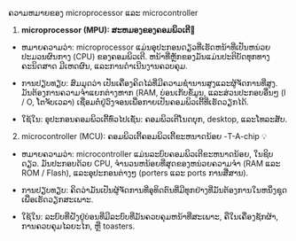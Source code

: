 ຄວາມຫມາຍຂອງ microprocessor ແລະ microcontroller

1. **microprocessor (MPU): ສະຫມອງຂອງຄອມພິວເຕີ🧠**

- ຫມາຍຄວາມວ່າ: microprocessor ແມ່ນອຸປະກອນດຽວທີ່ເຮັດຫນ້າທີ່ເປັນຫນ່ວຍປະມວນຜົນກາງ (CPU) ຂອງຄອມພິວເຕີ. ຫນ້າທີ່ຫຼັກຂອງມັນແມ່ນປະຕິບັດທຸກທາງຄະນິດສາດ ມີເຫດຜົນ, ແລະການດໍາເນີນງານຄວບຄຸມ.

- ການປຽບທຽບ: ສົມມຸດວ່າ ເປັນເຄື່ອງຄິດໄລ່ທີ່ມີຄວາມຊໍານານສູງແລະຜູ້ຈັດການທີ່ສູງ. ມັນຕ້ອງການຄວາມຈໍາແຍກຕ່າງຫາກ (RAM, ບ່ອນເກັບຂໍ້ມູນ, ແລະສ່ວນປະກອບອື່ນໆ (I / O, ໂຕຈັບເວລາ) ເຊື່ອມຕໍ່ຢູ່ວົງຈອນເພື່ອກາຍເປັນຄອມພິວເຕີ້ທີ່ເຮັດວຽກໄດ້.

* ໃຊ້ໃນ: ອຸປະກອນຄອມພິວເຕີ້ທົ່ວໄປເຊັ່ນ: ຄອມພິວເຕີໂນດບຸກ, desktop, ແລະໂທລະສັບ.

2. microcontroller (MCU): ຄອມພິວເຕີ້ຄອມພິວເຕີ້ຂະຫນາດນ້ອຍ -T-A-chip 💡

- ຫມາຍຄວາມວ່າ: microcontroller ແມ່ນລະບົບຄອມພິວເຕີຂະຫນາດນ້ອຍ, ໃນຊິບດຽວ. ມັນປະກອບດ້ວຍ CPU, ຈໍານວນຫນ້ອຍທີ່ສຸດຂອງຫນ່ວຍຄວາມຈໍາ (RAM ແລະ ROM / Flash), ແລະອຸປະກອນຕ່າງໆ (porters ແລະ ports ການສື່ສານ).

- ການປຽບທຽບ: ຄິດວ່າມັນເປັນຜູ້ຈັດການທີ່ອຸທິດຕົນທີ່ມີທຸກຢ່າງທີ່ມັນຕ້ອງການໃນຫນຶ່ງຊຸດເພື່ອເຮັດວຽກສະເພາະ.

* ໃຊ້ໃນ: ລະບົບທີ່ຝັງຢູ່ບ່ອນທີ່ມີລະບົບທີ່ມັນຄວບຄຸມຫນ້າທີ່ສະເພາະ, ຄືໃນເຄື່ອງຊັກຜ້າ, ການຄວບຄຸມໄລຍະໄກ, ຫຼື toasters.
  
  
